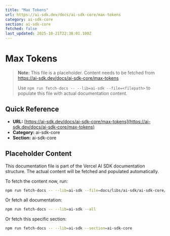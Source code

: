 ```yaml
---
title: "Max Tokens"
url: https://ai-sdk.dev/docs/ai-sdk-core/max-tokens
category: ai-sdk-core
section: ai-sdk-core
fetched: false
last_updated: 2025-10-21T22:38:01.100Z
---
```


# Max Tokens

> **Note:** This file is a placeholder. Content needs to be fetched from https://ai-sdk.dev/docs/ai-sdk-core/max-tokens
>
> Use `npm run fetch-docs -- --lib=ai-sdk --file=<filepath>` to populate this file with actual documentation content.

## Quick Reference

- **URL:** [https://ai-sdk.dev/docs/ai-sdk-core/max-tokens](https://ai-sdk.dev/docs/ai-sdk-core/max-tokens)
- **Category:** ai-sdk-core
- **Section:** ai-sdk-core

## Placeholder Content

This documentation file is part of the Vercel AI SDK documentation structure.
The actual content will be fetched and populated automatically.

To fetch the content now, run:

```bash
npm run fetch-docs -- --lib=ai-sdk --file=docs/libs/ai-sdk/ai-sdk-core/max-tokens.md
```

Or fetch all documentation:

```bash
npm run fetch-docs -- --lib=ai-sdk --all
```

Or fetch this specific section:

```bash
npm run fetch-docs -- --lib=ai-sdk --section=ai-sdk-core
```
